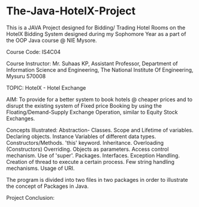# The-Java-HotelX-Project
This is a JAVA Project designed for Bidding/ Trading Hotel Rooms on the HotelX Bidding System designed during my Sophomore Year as a part of the OOP Java course @ NIE Mysore.

Course Code: IS4C04

Course Instructor: Mr. Suhaas KP, Assistant Professor, Department of Information Science and Engineering, The National Institute Of Engineering, Mysuru 570008

TOPIC: HotelX - Hotel Exchange

AIM: To provide for a better system to book hotels @ cheaper prices and to disrupt the existing system of Fixed price Booking by using the Floating/Demand-Supply Exchange Operation, similar to Equity Stock Exchanges.

Concepts Illustrated:
Abstraction- Classes.
Scope and Lifetime of variables.
Declaring objects.
Instance Variables of different data types.
Constructors/Methods.
'this' keyword.
Inheritance.
Overloading (Constructors)
Overriding.
Objects as parameters.
Access control mechanism.
Use of 'super'.
Packages.
Interfaces.
Exception Handling.
Creation of thread to execute a certain process.
Few string handling mechanisms.
Usage of URI.

The program is divided into two files in two packages in order to illustrate the concept of Packages in Java.

Project Conclusion:
